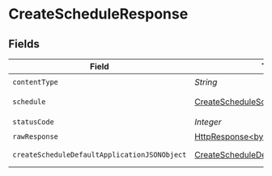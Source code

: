 # CreateScheduleResponse


## Fields

| Field                                                                                                                    | Type                                                                                                                     | Required                                                                                                                 | Description                                                                                                              |
| ------------------------------------------------------------------------------------------------------------------------ | ------------------------------------------------------------------------------------------------------------------------ | ------------------------------------------------------------------------------------------------------------------------ | ------------------------------------------------------------------------------------------------------------------------ |
| `contentType`                                                                                                            | *String*                                                                                                                 | :heavy_check_mark:                                                                                                       | N/A                                                                                                                      |
| `schedule`                                                                                                               | [CreateScheduleSchedule](../../models/operations/CreateScheduleSchedule.md)                                              | :heavy_minus_sign:                                                                                                       | A schedule object.                                                                                                       |
| `statusCode`                                                                                                             | *Integer*                                                                                                                | :heavy_check_mark:                                                                                                       | N/A                                                                                                                      |
| `rawResponse`                                                                                                            | [HttpResponse<byte[]>](https://docs.oracle.com/en/java/javase/11/docs/api/java.net.http/java/net/http/HttpResponse.html) | :heavy_minus_sign:                                                                                                       | N/A                                                                                                                      |
| `createScheduleDefaultApplicationJSONObject`                                                                             | [CreateScheduleDefaultApplicationJSON](../../models/operations/CreateScheduleDefaultApplicationJSON.md)                  | :heavy_minus_sign:                                                                                                       | Error response.                                                                                                          |